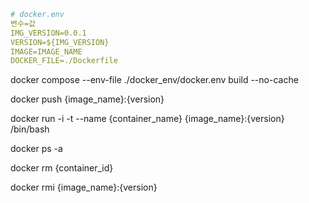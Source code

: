 ```yaml
# docker.env
변수=값
IMG_VERSION=0.0.1
VERSION=${IMG_VERSION}
IMAGE=IMAGE_NAME
DOCKER_FILE=./Dockerfile
```

docker compose --env-file ./docker_env/docker.env build --no-cache

docker push {image_name}:{version}

docker run -i -t --name {container_name} {image_name}:{version} /bin/bash

docker ps -a

docker rm {container_id}

docker rmi {image_name}:{version}

